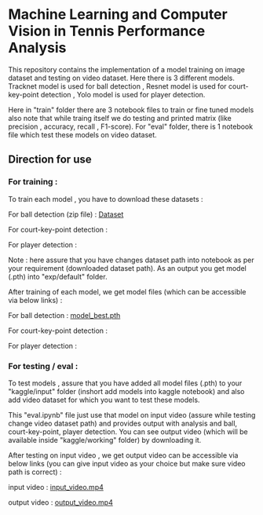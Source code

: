 # Machine Learning and Computer Vision in Tennis Performance Analysis

This repository contains the implementation of a model training on image dataset and testing on video dataset. Here there is 3 different models. Tracknet model is used for ball detection , Resnet model is used for court-key-point detection , Yolo model is used for player detection.

Here in "train" folder there are 3 notebook files to train or fine tuned models also note that while traing itself we do testing and printed matrix (like precision , accuracy, recall , F1-score). For "eval" folder, there is 1 notebook file which test these models on video dataset.

## Direction for use

### For training :

To train each model , you have to download these datasets :

For ball detection (zip file) : [Dataset](https://drive.google.com/file/d/1mcsZDjBdRJ91dJiZ7eXTCdvLPJ_P9LFt/view?usp=sharing)

For court-key-point detection : []()

For player detection : []()

Note : here assure that you have changes dataset path into notebook as per your requirement (downloaded dataset path).
As an output you get model (.pth) into "exp/default" folder. 

After training of each model, we get model files (which can be accessible via below links) :

For ball detection : [model_best.pth](https://drive.google.com/file/d/1kNwgy7nAiKn9IJU1qYUfbiuVwnCbPPBM/view?usp=sharing)

For court-key-point detection : []()

For player detection : []()
 

### For testing / eval :

To test models , assure that you have added all model files (.pth) to your "kaggle/input" folder (inshort add models into kaggle notebook) and also add video dataset for which you want to test these models. 

This "eval.ipynb" file just use that model on input video (assure while testing change video dataset path) and provides output with analysis and ball, court-key-point, player detection. You can see output video (which will be available inside "kaggle/working" folder) by downloading it.

After testing on input video , we get output video can be accessible via below links (you can give input video as your choice but make sure video path is correct) :

input video : [input_video.mp4](https://drive.google.com/file/d/1H0FNu3gpKHrlxCWOv1aImdkOaha59Q26/view?usp=sharing)

output video : [output_video.mp4](https://drive.google.com/file/d/13ilxhBdU2KCpxK01PEbdXrpRBgPOVeX5/view?usp=sharing)

